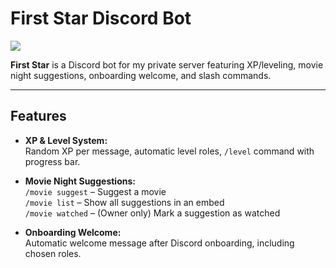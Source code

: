 # First Star Discord Bot

![](https://cdn.discordapp.com/avatars/1380866802720182463/b499bbdfd7719635abf1c89c091d2fdd.png?size=1024)

**First Star** is a Discord bot for my private server featuring XP/leveling, movie night suggestions, onboarding welcome, and slash commands.

---

## Features

- **XP & Level System:**  
  Random XP per message, automatic level roles, `/level` command with progress bar.

- **Movie Night Suggestions:**  
  `/movie suggest` – Suggest a movie  
  `/movie list` – Show all suggestions in an embed  
  `/movie watched` – (Owner only) Mark a suggestion as watched

- **Onboarding Welcome:**  
  Automatic welcome message after Discord onboarding, including chosen roles.
